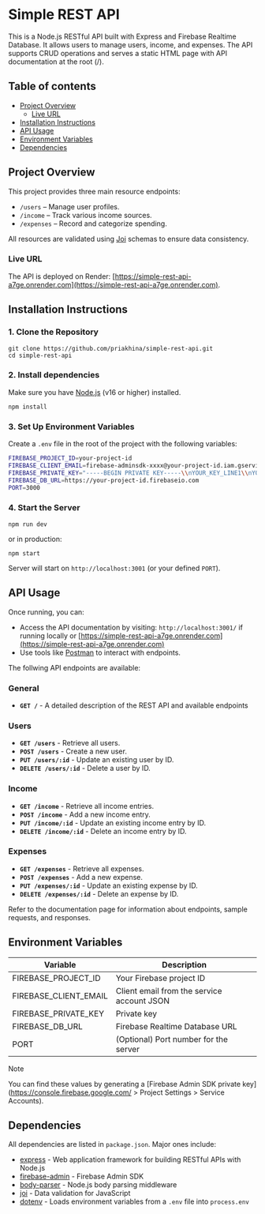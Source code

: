 # Simple REST API

This is a Node.js RESTful API built with Express and Firebase Realtime Database. It allows users to manage users, income, and expenses. The API supports CRUD operations and serves a static HTML page with API documentation at the root (/).

## Table of contents

- [Project Overview](#project-overview)
  - [Live URL](#live-url)
- [Installation Instructions](#installation-instructions)
- [API Usage](#api-usage)
- [Environment Variables](#environment-variables)
- [Dependencies](#dependencies)

## Project Overview

This project provides three main resource endpoints:
- `/users` – Manage user profiles.
- `/income` – Track various income sources.
- `/expenses` – Record and categorize spending.

All resources are validated using [Joi](https://joi.dev/) schemas to ensure data consistency.

### Live URL
The API is deployed on Render: [https://simple-rest-api-a7ge.onrender.com](https://simple-rest-api-a7ge.onrender.com).

## Installation Instructions

### 1. Clone the Repository
```
git clone https://github.com/priakhina/simple-rest-api.git
cd simple-rest-api
```
### 2. Install dependencies

Make sure you have [Node.js](https://nodejs.org/en) (v16 or higher) installed.

```
npm install
```

### 3. Set Up Environment Variables

Create a `.env` file in the root of the project with the following variables:

```bash
FIREBASE_PROJECT_ID=your-project-id
FIREBASE_CLIENT_EMAIL=firebase-adminsdk-xxxx@your-project-id.iam.gserviceaccount.com
FIREBASE_PRIVATE_KEY="-----BEGIN PRIVATE KEY-----\\nYOUR_KEY_LINE1\\nYOUR_KEY_LINE2\\n...\\n-----END PRIVATE KEY-----\\n"
FIREBASE_DB_URL=https://your-project-id.firebaseio.com
PORT=3000
```
### 4. Start the Server

```
npm run dev
```

or in production:

```
npm start
```

Server will start on `http://localhost:3001` (or your defined `PORT`).

## API Usage

Once running, you can:
- Access the API documentation by visiting:
  `http://localhost:3001/` if running locally or [https://simple-rest-api-a7ge.onrender.com](https://simple-rest-api-a7ge.onrender.com)
- Use tools like [Postman](https://www.postman.com/) to interact with endpoints.

The follwing API endpoints are available:

### General

- **`GET /`** - A detailed description of the REST API and available endpoints

### Users

- **`GET /users`** - Retrieve all users.
- **`POST /users`** - Create a new user.
- **`PUT /users/:id`** - Update an existing user by ID.
- **`DELETE /users/:id`** - Delete a user by ID.

### Income

- **`GET /income`** - Retrieve all income entries.
- **`POST /income`** - Add a new income entry.
- **`PUT /income/:id`** - Update an existing income entry by ID.
- **`DELETE /income/:id`** - Delete an income entry by ID.

### Expenses

- **`GET /expenses`** - Retrieve all expenses.
- **`POST /expenses`** - Add a new expense.
- **`PUT /expenses/:id`** - Update an existing expense by ID.
- **`DELETE /expenses/:id`** - Delete an expense by ID.

Refer to the documentation page for information about endpoints, sample requests, and responses.

## Environment Variables

| Variable  | Description |
| ------------- | ------------- |
| FIREBASE_PROJECT_ID  | Your Firebase project ID  |
| FIREBASE_CLIENT_EMAIL  | Client email from the service account JSON  |
| FIREBASE_PRIVATE_KEY | Private key |
| FIREBASE_DB_URL | Firebase Realtime Database URL |
| PORT | (Optional) Port number for the server |

> [!NOTE]  
> You can find these values by generating a [Firebase Admin SDK private key](https://console.firebase.google.com/ > Project Settings > Service Accounts).

## Dependencies

All dependencies are listed in `package.json`. Major ones include:
- [express](https://www.npmjs.com/package/express) - Web application framework for building RESTful APIs with Node.js
- [firebase-admin](https://www.npmjs.com/package/firebase-admin) - Firebase Admin SDK
- [body-parser](https://www.npmjs.com/package/body-parser) - Node.js body parsing middleware
- [joi](https://www.npmjs.com/package/joi) - Data validation for JavaScript
- [dotenv](https://www.npmjs.com/package/dotenv) - Loads environment variables from a `.env` file into `process.env`


